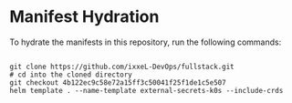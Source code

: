 
# Manifest Hydration

To hydrate the manifests in this repository, run the following commands:

```shell

git clone https://github.com/ixxeL-DevOps/fullstack.git
# cd into the cloned directory
git checkout 4b122ec9c58e72a15ff3c50041f25f1de1c5e507
helm template . --name-template external-secrets-k0s --include-crds
```